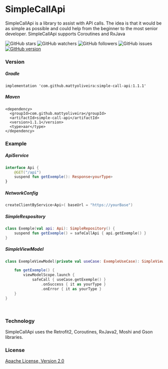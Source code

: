 # SimpleCallApi

SimpleCallApi is a library to assist with API calls. The idea is that it would be as simple as possible and could help from the beginner to the most senior developer. SimpleCallApi supports Coroutines and RxJava

![GitHub stars](https://img.shields.io/github/stars/MattyOliveira/SimpleCallApi?style=social&label=Star&maxAge=2592000)
![GitHub watchers](https://img.shields.io/github/watchers/MattyOliveira/SimpleCallApi?style=social&label=Watch&maxAge=2592000)
![GitHub followers](https://img.shields.io/github/followers/MattyOliveira.svg?style=social&label=Follow&maxAge=2592000)
![GitHub issues](https://img.shields.io/github/issues/MattyOliveira/SimpleCallApi)
[![GitHub version](https://badge.fury.io/gh/Naereen%2FStrapDown.js.svg)](https://github.com/MattyOliveira/SimpleCallApi.js)





### Version
##### Gradle
```
implementation 'com.github.mattyoliveira:simple-call-api:1.1.1'
```

##### Maven
```
<dependency>
  <groupId>com.github.mattyoliveira</groupId>
  <artifactId>simple-call-api</artifactId>
  <version>1.1.1</version>
  <type>aar</type>
</dependency>
```

### Example

##### ApiService
```kotlin
interface Api {
    @GET("/api")
    suspend fun getExemple(): Response<yourType>
}
```

##### NetworkConfig
```kotlin
createClientByService<Api>( baseUrl = "https://yourBase")
`````

##### SimpleRespository
```kotlin
class Exemple(val api: Api): SimpleRepository() {
	suspend fun getExemple() = safeCallApi { api.getExemple() }
}
```

##### SimpleViewModel
```kotlin
class ExempleViewModel(private val useCase: ExempleUseCase): SimpleViewModel() {

	fun getExemple() {
		viewModelScope.launch {
			safeCall { useCase.getExemple() }
				.onSuccess { it as yourType }
				.onError { it as yourType }
	}
}
```

<br/>

### Technology

SimpleCallApi uses the Retrofit2, Coroutines, RxJava2, Moshi and Gson libraries.

### License
[Apache License, Version 2.0](http://www.apache.org/licenses/LICENSE-2.0)
